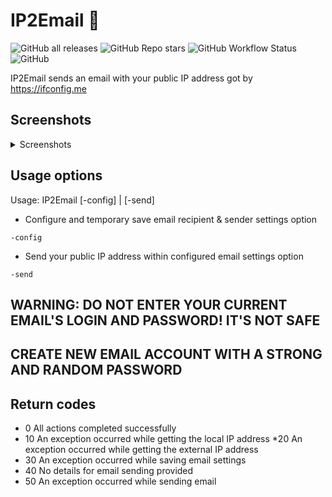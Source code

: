 # IP2Email :email:

![GitHub all releases](https://img.shields.io/github/downloads/oz-zo/IP2Email/total?color=%230f80c0&style=for-the-badge)
![GitHub Repo stars](https://img.shields.io/github/stars/oz-zo/IP2Email?style=for-the-badge)
![GitHub Workflow Status](https://img.shields.io/github/workflow/status/oz-zo/IP2Email/Build?style=for-the-badge)
![GitHub](https://img.shields.io/github/license/oz-zo/IP2Email?style=for-the-badge)

IP2Email sends an email with your public IP address got by <https://ifconfig.me>

## Screenshots

<details>
  <summary>Screenshots</summary>

![Image](https://github.com/oz-zo/scrn/raw/main/screenshots/ip2email-view.png)
![Image](https://github.com/oz-zo/scrn/raw/main/screenshots/ip2email-config.png)
![Image](https://github.com/oz-zo/scrn/raw/main/screenshots/ip2email-send.png)
![Image](https://github.com/oz-zo/scrn/raw/main/screenshots/ip2email-help.png)

![Image](https://i.imgur.com/DpV0UJw.png)
</details>

## Usage options

Usage: IP2Email [-config] | [-send]

* Configure and temporary save email recipient & sender settings option

```shell
-config
```

* Send your public IP address within configured email settings option

```shell
-send
```

## WARNING: DO NOT ENTER YOUR CURRENT EMAIL'S LOGIN AND PASSWORD! IT'S NOT SAFE

## CREATE NEW EMAIL ACCOUNT WITH A STRONG AND RANDOM PASSWORD

## Return codes

* 0 All actions completed successfully
* 10 An exception occurred while getting the local IP address
*20 An exception occurred while getting the external IP address
* 30 An exception occurred while saving email settings
* 40 No details for email sending provided
* 50 An exception occurred while sending email
